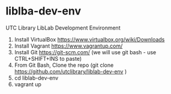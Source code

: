 # liblba-dev-env
UTC Library LibLab Development Environment

1. Install VirtualBox https://www.virtualbox.org/wiki/Downloads
2. Install Vagrant https://www.vagrantup.com/
3. Install Git https://git-scm.com/ (we will use git bash - use CTRL+SHIFT+INS to paste)
4. From Git Bash, Clone the repo (git clone https://github.com/utclibrary/liblab-dev-env )
5. cd liblab-dev-env
7. vagrant up
